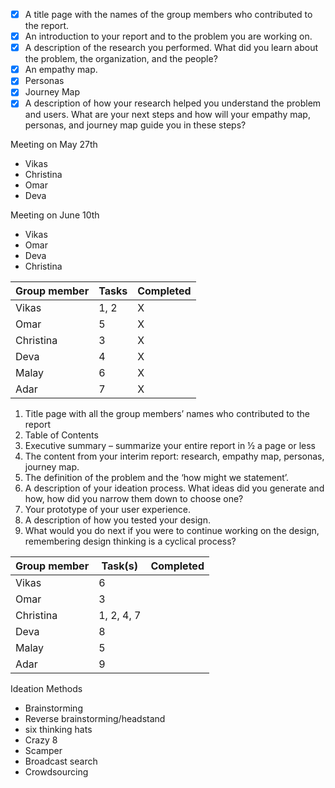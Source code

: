 - [x] A title page with the names of the group members who contributed to the report. 
- [x] An introduction to your report and to the problem you are working on.  
- [x] A description of the research you performed. What did you learn about the problem, the organization, and the people?  
- [x] An empathy map.  
- [x] Personas  
- [x] Journey Map  
- [x] A description of how your research helped you understand the problem and users. What are your next steps and how will your empathy map, personas, and journey map guide you in these steps?

Meeting on May 27th
- Vikas
- Christina
- Omar
- Deva

Meeting on June 10th
- Vikas
- Omar
- Deva
- Christina

| Group member | Tasks | Completed |
| ------------ | ----- | --------- |
| Vikas        | 1, 2  | X         |
| Omar         | 5     | X         |
| Christina    | 3     | X         |
| Deva         | 4     | X         |
| Malay        | 6     | X         |
| Adar         | 7     | X         |


1. Title page with all the group members’ names who contributed to the report  
2. Table of Contents  
3. Executive summary – summarize your entire report in ½ a page or less  
4. The content from your interim report: research, empathy map, personas, journey map.  
5. The definition of the problem and the ‘how might we statement’.  
6. A description of your ideation process. What ideas did you generate and how, how did you narrow them down to choose one?  
7. Your prototype of your user experience.  
8. A description of how you tested your design.  
9. What would you do next if you were to continue working on the design, remembering design 
thinking is a cyclical process?

| Group member | Task(s)    | Completed |
| ------------ | ---------- | --------- |
| Vikas        | 6          |           |
| Omar         | 3          |           |
| Christina    | 1, 2, 4, 7 |           |
| Deva         | 8          |           |
| Malay        | 5          |           |
| Adar         | 9          |           |


Ideation Methods
- Brainstorming
- Reverse brainstorming/headstand
- six thinking hats
- Crazy 8
- Scamper
- Broadcast search
- Crowdsourcing
